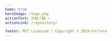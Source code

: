 ```yaml
---
home: true
heroImage: /logo.png
actionText: 开始了解 →
actionLink: /repository/

footer: MIT Licensed | Copyright © 2019-Forlorn
---
```

